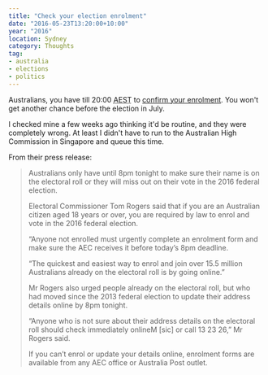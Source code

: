 ```yaml
---
title: "Check your election enrolment"
date: "2016-05-23T13:20:00+10:00"
year: "2016"
location: Sydney
category: Thoughts
tag:
- australia
- elections
- politics
---
```

Australians, you have till 20:00 <abbr title="Australian Eastern Standard Time">AEST</abbr> to [confirm your enrolment]. You won't get another chance before the election in July.

I checked mine a few weeks ago thinking it'd be routine, and they were completely wrong. At least I didn't have to run to the Australian High Commission in Singapore and queue this time.

From their press release:

> Australians only have until 8pm tonight to make sure their name is on the electoral roll or they will miss out on their vote in the 2016 federal election.
>
> Electoral Commissioner Tom Rogers said that if you are an Australian citizen aged 18 years or over, you are required by law to enrol and vote in the 2016 federal election.
>
> “Anyone not enrolled must urgently complete an enrolment form and make sure the AEC receives it before today’s 8pm deadline. 
>
> “The quickest and easiest way to enrol and join over 15.5 million Australians already on the electoral roll is by going online.”
>
> Mr Rogers also urged people already on the electoral roll, but who had moved since the 2013 federal election to update their address details online by 8pm tonight.
>
> “Anyone who is not sure about their address details on the electoral roll should check immediately onlineM [sic] or call 13 23 26,” Mr Rogers said.
>
> If you can’t enrol or update your details online, enrolment forms are available from any AEC office or Australia Post outlet.

[confirm your enrolment]: https://oevf.aec.gov.au/


